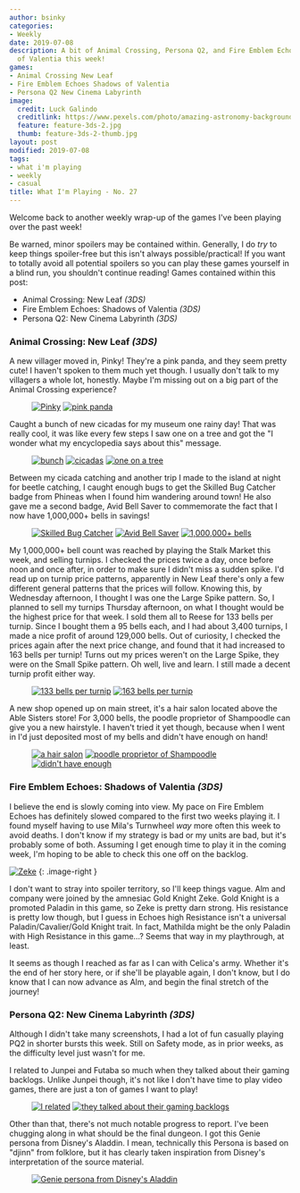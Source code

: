 ```yaml
---
author: bsinky
categories:
- Weekly
date: 2019-07-08
description: A bit of Animal Crossing, Persona Q2, and Fire Emblem Echoes Shadows
  of Valentia this week!
games:
- Animal Crossing New Leaf
- Fire Emblem Echoes Shadows of Valentia
- Persona Q2 New Cinema Labyrinth
image:
  credit: Luck Galindo
  creditlink: https://www.pexels.com/photo/amazing-astronomy-background-bright-544268/
  feature: feature-3ds-2.jpg
  thumb: feature-3ds-2-thumb.jpg
layout: post
modified: 2019-07-08
tags:
- what i'm playing
- weekly
- casual
title: What I'm Playing - No. 27
---
```


Welcome back to another weekly wrap-up of the games I've been playing over the
past week!

Be warned, minor spoilers may be contained within. Generally, I do *try* to keep
things spoiler-free but this isn't always possible/practical! If you want to
totally avoid all potential spoilers so you can play these games yourself in a
blind run, you shouldn't continue reading! Games contained within this post:

 - Animal Crossing: New Leaf *(3DS)*
 - Fire Emblem Echoes: Shadows of Valentia *(3DS)*
 - Persona Q2: New Cinema Labyrinth *(3DS)*

<!--more-->

### Animal Crossing: New Leaf *(3DS)*

A new villager moved in, Pinky! They're a pink panda, and they seem pretty cute!
I haven't spoken to them much yet though. I usually don't talk to my villagers a
whole lot, honestly. Maybe I'm missing out on a big part of the Animal Crossing
experience?

<figure class="half">
    <a href="https://i.imgur.com/xsxenFl.png"><img src="https://i.imgur.com/xsxenFlm.png" alt="Pinky"/></a>
    <a href="https://i.imgur.com/Uoj3MaN.png"><img src="https://i.imgur.com/Uoj3MaNm.png" alt="pink panda"/></a>
</figure>

Caught a bunch of new cicadas for my museum one rainy day! That was really cool,
it was like every few steps I saw one on a tree and got the "I wonder what my
encyclopedia says about this" message.

<figure class="third">
    <a href="https://i.imgur.com/mDIhR6T.png"><img src="https://i.imgur.com/mDIhR6Tm.png" alt="bunch"/></a>
    <a href="https://i.imgur.com/G75Ia44.png"><img src="https://i.imgur.com/G75Ia44m.png" alt="cicadas"/></a>
    <a href="https://i.imgur.com/MPEL2N5.png"><img src="https://i.imgur.com/MPEL2N5m.png" alt="one on a tree"/></a>
</figure>

Between my cicada catching and another trip I made to the island at night for
beetle catching, I caught enough bugs to get the Skilled Bug Catcher badge from
Phineas when I found him wandering around town! He also gave me a second badge,
Avid Bell Saver to commemorate the fact that I now have 1,000,000+ bells in
savings!

<figure class="third">
    <a href="https://i.imgur.com/h3EsHH2.png"><img src="https://i.imgur.com/h3EsHH2m.png" alt="Skilled Bug Catcher"/></a>
    <a href="https://i.imgur.com/fpIqCJj.png"><img src="https://i.imgur.com/fpIqCJjm.png" alt="Avid Bell Saver"/></a>
    <a href="https://i.imgur.com/SxyaO7x.png"><img src="https://i.imgur.com/SxyaO7xm.png" alt="1,000,000+ bells"/></a>
</figure>

My 1,000,000+ bell count was reached by playing the Stalk Market this week, and
selling turnips. I checked the prices twice a day, once before noon and once
after, in order to make sure I didn't miss a sudden spike. I'd read up on turnip
price patterns, apparently in New Leaf there's only a few different general
patterns that the prices will follow. Knowing this, by Wednesday afternoon, I
thought I was one the Large Spike pattern. So, I planned to sell my turnips
Thursday afternoon, on what I thought would be the highest price for that week.
I sold them all to Reese for 133 bells per turnip. Since I bought them a 95
bells each, and I had about 3,400 turnips, I made a nice profit of around
129,000 bells. Out of curiosity, I checked the prices again after the next price
change, and found that it had increased to 163 bells per turnip! Turns out my
prices weren't on the Large Spike, they were on the Small Spike pattern. Oh
well, live and learn. I still made a decent turnip profit either way.

<figure class="half">
    <a href="https://i.imgur.com/C0x2lDS.png"><img src="https://i.imgur.com/C0x2lDSm.png" alt="133 bells per turnip"/></a>
    <a href="https://i.imgur.com/wYYT9pj.png"><img src="https://i.imgur.com/wYYT9pjm.png" alt="163 bells per turnip"/></a>
</figure>

A new shop opened up on main street, it's a hair salon located above the Able
Sisters store! For 3,000 bells, the poodle proprietor of Shampoodle can give you
a new hairstyle. I haven't tried it yet though, because when I went in I'd just
deposited most of my bells and didn't have enough on hand!

<figure class="third">
    <a href="https://i.imgur.com/9YM2Bl7.png"><img src="https://i.imgur.com/9YM2Bl7m.png" alt="a hair salon"/></a>
    <a href="https://i.imgur.com/s8don1E.png"><img src="https://i.imgur.com/s8don1Em.png" alt="poodle proprietor of Shampoodle"/></a>
    <a href="https://i.imgur.com/UaywIgK.png"><img src="https://i.imgur.com/UaywIgKm.png" alt="didn't have enough"/></a>
</figure>

### Fire Emblem Echoes: Shadows of Valentia *(3DS)*

I believe the end is slowly coming into view. My pace on Fire Emblem Echoes has
definitely slowed compared to the first two weeks playing it. I found myself
having to use Mila's Turnwheel *way* more often this week to avoid deaths. I
don't know if my strategy is bad or my units are bad, but it's probably some of
both. Assuming I get enough time to play it in the coming week, I'm hoping to be
able to check this one off on the backlog.

[![Zeke](https://i.imgur.com/itHzEE2m.png)](https://i.imgur.com/itHzEE2.png)
{: .image-right }

I don't want to stray into spoiler territory, so I'll keep things vague. Alm and
company were joined by the amnesiac Gold Knight Zeke. Gold Knight is a promoted
Paladin in this game, so Zeke is pretty darn strong. His resistance is pretty
low though, but I guess in Echoes high Resistance isn't a universal
Paladin/Cavalier/Gold Knight trait. In fact, Mathilda might be the only Paladin
with High Resistance in this game...? Seems that way in my playthrough, at
least.

It seems as though I reached as far as I can with Celica's army. Whether it's
the end of her story here, or if she'll be playable again, I don't know, but I
do know that I can now advance as Alm, and begin the final stretch of the
journey!

### Persona Q2: New Cinema Labyrinth *(3DS)*

Although I didn't take many screenshots, I had a lot of fun casually playing PQ2
in shorter bursts this week. Still on Safety mode, as in prior weeks, as the
difficulty level just wasn't for me.

I related to Junpei and Futaba so much when they talked about their gaming
backlogs. Unlike Junpei though, it's not like I don't have time to play video
games, there are just a ton of games I want to play!

<figure class="half">
    <a href="https://i.imgur.com/56KEA1X.png"><img src="https://i.imgur.com/56KEA1Xm.png" alt="I related"/></a>
    <a href="https://i.imgur.com/qCEwnrE.png"><img src="https://i.imgur.com/qCEwnrEm.png" alt="they talked about their gaming backlogs"/></a>
</figure>

Other than that, there's not much notable progress to report. I've been chugging
along in what should be the final dungeon. I got this Genie persona from
Disney's Aladdin. I mean, technically this Persona is based on "djinn" from
folklore, but it has clearly taken inspiration from Disney's interpretation of
the source material.

<figure class="third center">
    <a href="https://i.imgur.com/QaawrUD.png"><img src="https://i.imgur.com/QaawrUDm.png" alt="Genie persona from Disney's Aladdin"/>
    </a>
</figure>